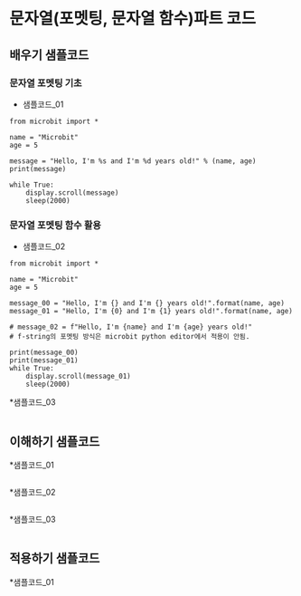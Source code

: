# 문자열(포멧팅, 문자열 함수)파트 코드
## 배우기 샘플코드
### 문자열 포멧팅 기초
* 샘플코드_01
```
from microbit import *

name = "Microbit"
age = 5

message = "Hello, I'm %s and I'm %d years old!" % (name, age)
print(message)

while True:
    display.scroll(message)
    sleep(2000)
```
### 문자열 포멧팅 함수 활용
* 샘플코드_02
```
from microbit import *

name = "Microbit"
age = 5

message_00 = "Hello, I'm {} and I'm {} years old!".format(name, age)
message_01 = "Hello, I'm {0} and I'm {1} years old!".format(name, age)

# message_02 = f"Hello, I'm {name} and I'm {age} years old!"
# f-string의 포멧팅 방식은 microbit python editor에서 적용이 안됨.

print(message_00)
print(message_01)
while True:
    display.scroll(message_01)
    sleep(2000)
```

*샘플코드_03
```
```

## 이해하기 샘플코드
*샘플코드_01
```
```

*샘플코드_02
```
```

*샘플코드_03
```
```

## 적용하기 샘플코드
*샘플코드_01
```
```
